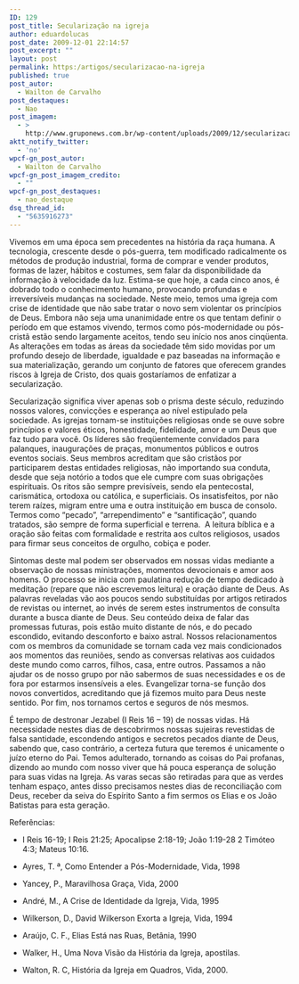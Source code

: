 ```yaml
---
ID: 129
post_title: Secularização na igreja
author: eduardolucas
post_date: 2009-12-01 22:14:57
post_excerpt: ""
layout: post
permalink: https:/artigos/secularizacao-na-igreja
published: true
post_autor:
  - Wailton de Carvalho
post_destaques:
  - Nao
post_imagem:
  - >
    http://www.gruponews.com.br/wp-content/uploads/2009/12/secularizacao_na_igreja.jpg
aktt_notify_twitter:
  - 'no'
wpcf-gn_post_autor:
  - Wailton de Carvalho
wpcf-gn_post_imagem_credito:
  - ""
wpcf-gn_post_destaques:
  - nao_destaque
dsq_thread_id:
  - "5635916273"
---
```

Vivemos em uma época sem precedentes na história da raça humana. A tecnologia, crescente desde o pós-guerra, tem modificado radicalmente os métodos de produção industrial, forma de comprar e vender produtos, formas de lazer, hábitos e costumes, sem falar da disponibilidade da informação à velocidade da luz. Estima-se que hoje, a cada cinco anos, é dobrado todo o conhecimento humano, provocando profundas e irreversíveis mudanças na sociedade. Neste meio, temos uma igreja com crise de identidade que não sabe tratar o novo sem violentar os princípios de Deus. Embora não seja uma unanimidade entre os que tentam definir o período em que estamos vivendo, termos como pós-modernidade ou pós-cristã estão sendo largamente aceitos, tendo seu início nos anos cinqüenta. As alterações em todas as áreas da sociedade têm sido movidas por um profundo desejo de liberdade, igualdade e paz baseadas na informação e sua materialização, gerando um conjunto de fatores que oferecem grandes riscos à Igreja de Cristo, dos quais gostaríamos de enfatizar a secularização.

Secularização significa viver apenas sob o prisma deste século, reduzindo nossos valores, convicções e esperança ao nível estipulado pela sociedade. As igrejas tornam-se instituições religiosas onde se ouve sobre princípios e valores éticos, honestidade, fidelidade, amor e um Deus que faz tudo para você. Os líderes são freqüentemente convidados para palanques, inaugurações de praças, monumentos públicos e outros eventos sociais. Seus membros acreditam que são cristãos por  participarem destas entidades religiosas, não importando sua conduta, desde que seja notório a todos que ele cumpre com suas obrigações espirituais. Os ritos são sempre previsíveis, sendo ela pentecostal, carismática, ortodoxa ou católica, e superficiais. Os insatisfeitos, por não terem raízes, migram entre uma e outra instituição em busca de consolo. Termos como “pecado”, “arrependimento” e “santificação”, quando tratados, são sempre de forma superficial e terrena.  A leitura bíblica e a oração são feitas com formalidade e restrita aos cultos religiosos, usados para firmar seus conceitos de orgulho, cobiça e poder.

Sintomas deste mal podem ser observados em nossas vidas mediante a observação de nossas ministrações, momentos devocionais e amor aos homens. O processo se inicia com paulatina redução de tempo dedicado à meditação (repare que não escrevemos leitura) e oração diante de Deus. As palavras reveladas vão aos poucos sendo substituídas por artigos retirados de revistas ou internet, ao invés de serem estes instrumentos de consulta durante a busca diante de Deus. Seu conteúdo deixa de falar das promessas futuras, pois estão muito distante de nós, e do pecado escondido, evitando desconforto e baixo astral. Nossos relacionamentos com os membros da comunidade se tornam cada vez mais condicionados aos momentos das reuniões, sendo as conversas relativas aos cuidados deste mundo como carros, filhos, casa, entre outros. Passamos a não ajudar os de nosso grupo por não sabermos de suas necessidades e os de fora por estarmos insensíveis a eles. Evangelizar torna-se função dos novos convertidos, acreditando que já fizemos muito para Deus neste sentido. Por fim, nos tornamos certos e seguros de nós mesmos.

É tempo de destronar Jezabel (I Reis 16 – 19) de nossas vidas. Há necessidade nestes dias de descobrirmos nossas sujeiras revestidas de falsa santidade, escondendo antigos e secretos pecados diante de Deus, sabendo que, caso contrário, a certeza futura que teremos é unicamente o juízo eterno do Pai. Temos adulterado, tornando as coisas do Pai profanas, dizendo ao mundo com nosso viver que há pouca esperança de solução para suas vidas na Igreja. As varas secas são retiradas para que as verdes tenham espaço, antes disso precisamos nestes dias de reconciliação com Deus, receber da seiva do Espírito Santo a fim sermos os Elias e os João Batistas para esta geração.

Referências:

- I Reis 16-19; I Reis 21:25; Apocalipse 2:18-19; João 1:19-28 2 Timóteo 4:3; Mateus 10:16.

- Ayres, T. ª, Como Entender a Pós-Modernidade, Vida, 1998

- Yancey, P., Maravilhosa Graça, Vida, 2000

- André, M., A Crise de Identidade da Igreja, Vida, 1995

- Wilkerson, D., David Wilkerson Exorta a Igreja, Vida, 1994

- Araújo, C. F., Elias Está nas Ruas, Betânia, 1990

- Walker, H., Uma Nova Visão da História da Igreja, apostilas.

- Walton, R. C, História da Igreja em Quadros, Vida, 2000.